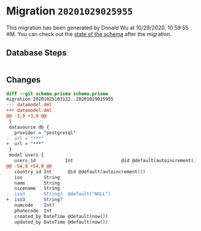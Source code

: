 # Migration `20201029025955`

This migration has been generated by Donald Wu at 10/29/2020, 10:59:55 AM.
You can check out the [state of the schema](./schema.prisma) after the migration.

## Database Steps

```sql

```

## Changes

```diff
diff --git schema.prisma schema.prisma
migration 20201025103132..20201029025955
--- datamodel.dml
+++ datamodel.dml
@@ -3,9 +3,9 @@
 }
 datasource db {
   provider = "postgresql"
-  url = "***"
+  url = "***"
 }
 model users {
   users_id           Int                  @id @default(autoincrement())
@@ -54,9 +54,9 @@
   country_id Int      @id @default(autoincrement())
   iso        String
   name       String
   nicename   String
-  iso3       String?  @default("NULL")
+  iso3       String?
   numcode    Int?
   phonecode  Int
   created_by DateTime @default(now())
   updated_by DateTime @default(now())
```


